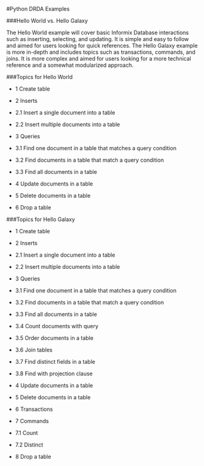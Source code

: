 #Python DRDA Examples

###Hello World vs. Hello Galaxy

The Hello World example will cover basic Informix Database interactions such as inserting, selecting, and updating. 
It is simple and easy to follow and aimed for users looking for quick references. 
The Hello Galaxy example is more in-depth and includes topics such as transactions, commands, and joins.
It is more complex and aimed for users looking for a more technical reference and a somewhat modularized approach.

###Topics for Hello World

 * 1 Create table
 
 * 2 Inserts
 
 * 2.1 Insert a single document into a table
 
 * 2.2 Insert multiple documents into a table
 
 * 3 Queries
 
 * 3.1 Find one document in a table that matches a query condition
 
 * 3.2 Find documents in a table that match a query condition
 
 * 3.3 Find all documents in a table
 
 * 4 Update documents in a table
 
 * 5 Delete documents in a table
 
 * 6 Drop a table

###Topics for Hello Galaxy

 * 1 Create table 

 * 2 Inserts

 * 2.1 Insert a single document into a table

 * 2.2 Insert multiple documents into a table

 * 3 Queries

 * 3.1 Find one document in a table that matches a query condition

 * 3.2 Find documents in a table that match a query condition

 * 3.3 Find all documents in a table

 * 3.4 Count documents with query

 * 3.5 Order documents in a table

 * 3.6 Join tables

 * 3.7 Find distinct fields in a table

 * 3.8 Find with projection clause

 * 4 Update documents in a table

 * 5 Delete documents in a table

 * 6 Transactions

 * 7 Commands

 * 7.1 Count

 * 7.2 Distinct

 * 8 Drop a table